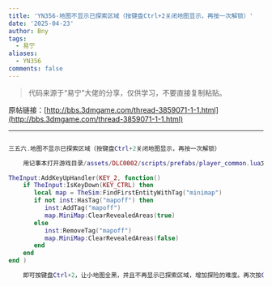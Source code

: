 ```yaml
---
title: 'YN356-地图不显示已探索区域（按键盘Ctrl+2关闭地图显示，再按一次解锁）'
date: '2025-04-23'
author: Bny
tags:
  - 易宁
aliases:
  - YN356
comments: false
---
```


> 代码来源于“易宁”大佬的分享，仅供学习，不要直接复制粘贴。

原帖链接：[http://bbs.3dmgame.com/thread-3859071-1-1.html](http://bbs.3dmgame.com/thread-3859071-1-1.html)

---

```lua  

三五六.地图不显示已探索区域（按键盘Ctrl+2关闭地图显示，再按一次解锁）	用记事本打开游戏目录/assets/DLC0002/scripts/prefabs/player_common.lua文件，在inst:AddComponent("resurrectable")下一行插入以下内容：TheInput:AddKeyUpHandler(KEY_2, function()	if TheInput:IsKeyDown(KEY_CTRL) then	   local map = TheSim:FindFirstEntityWithTag("minimap")	   if not inst:HasTag("mapoff") then		  inst:AddTag("mapoff")		  map.MiniMap:ClearRevealedAreas(true)	   else		  inst:RemoveTag("mapoff")		  map.MiniMap:ClearRevealedAreas(false)	   end	endend )	即可按键盘Ctrl+2，让小地图全黑，并且不再显示已探索区域，增加探险的难度。再次按Ctrl+2，可解锁小地图显示已探索区域

```  

